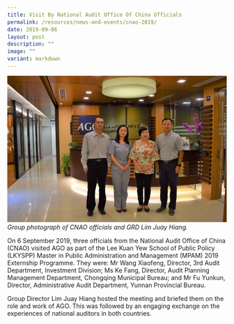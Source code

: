 ```yaml
---
title: Visit By National Audit Office Of China Officials
permalink: /resources/news-and-events/cnao-2019/
date: 2019-09-06
layout: post
description: ""
image: ""
variant: markdown
---
```

![](/images/Visitors/CNAO%202019.jpg)
*Group photograph of CNAO officials and GRD Lim Juay Hiang.*

On 6 September 2019, three officials from the National Audit Office of China (CNAO) visited AGO as part of the Lee Kuan Yew School of Public Policy (LKYSPP) Master in Public Administration and Management (MPAM) 2019 Externship Programme. They were: Mr Wang Xiaofeng, Director, 3rd Audit Department, Investment Division; Ms Ke Fang, Director, Audit Planning Management Department, Chongqing Municipal Bureau; and Mr Fu Yunkun, Director, Administrative Audit Department, Yunnan Provincial Bureau. 

Group Director Lim Juay Hiang hosted the meeting and briefed them on the role and work of AGO. This was followed by an engaging exchange on the experiences of national auditors in both countries.